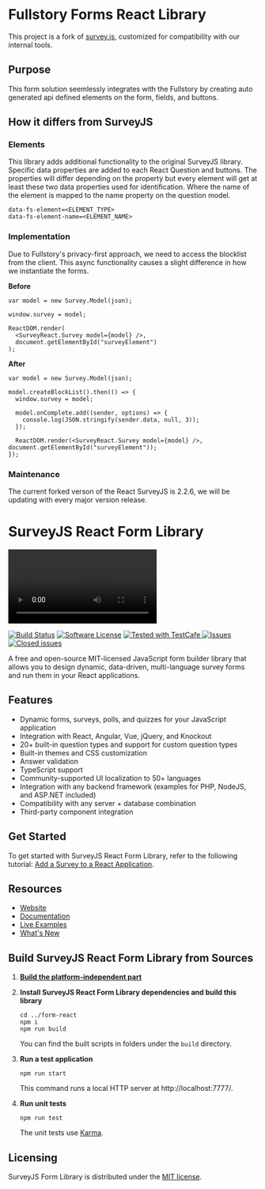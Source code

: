 # Fullstory Forms React Library

This project is a fork of [survey.js](https://github.com/surveyjs/survey-library.git), customized for compatibility with our internal tools.

## Purpose

This form solution seemlessly integrates with the Fullstory by creating auto generated api defined elements on the form, fields, and buttons.

## How it differs from SurveyJS

### Elements

This library adds additional functionality to the original SurveyJS library. Specific data properties are added to each React Question and buttons. The properties will differ depending on the property but every element will get at least these two data properties used for identification. Where the name of the element is mapped to the name property on the question model.

`data-fs-element=<ELEMENT_TYPE>`  
`data-fs-element-name=<ELEMENT_NAME>`

### Implementation

Due to Fullstory's privacy-first approach, we need to access the blocklist from the client. This async functionality causes a slight difference in how we instantiate the forms.

**Before**

```
var model = new Survey.Model(json);

window.survey = model;

ReactDOM.render(
  <SurveyReact.Survey model={model} />,
  document.getElementById("surveyElement")
);
```

**After**

```
var model = new Survey.Model(json);

model.createBlockList().then(() => {
  window.survey = model;

  model.onComplete.add((sender, options) => {
    console.log(JSON.stringify(sender.data, null, 3));
  });

  ReactDOM.render(<SurveyReact.Survey model={model} />, document.getElementById("surveyElement"));
});
```

### Maintenance

The current forked verson of the React SurveyJS is 2.2.6, we will be updating with every major version release.

# SurveyJS React Form Library

<video src="https://github.com/surveyjs/survey-library/assets/22315929/b24a68bf-d703-4096-835b-752f5f610aa6"></video>

[![Build Status](https://dev.azure.com/SurveyJS/SurveyJS%20Integration%20Tests/_apis/build/status/SurveyJS%20Library?branchName=master)](https://dev.azure.com/SurveyJS/SurveyJS%20Integration%20Tests/_build/latest?definitionId=7&branchName=master)
[![Software License](https://img.shields.io/badge/license-MIT-brightgreen.svg?style=flat)](LICENSE)
<a href="https://github.com/DevExpress/testcafe">
<img alt="Tested with TestCafe" src="https://img.shields.io/badge/tested%20with-TestCafe-2fa4cf.svg">
</a>
<a href="https://github.com/surveyjs/survey-library/issues">
<img alt="Issues" title="Open Issues" src="https://img.shields.io/github/issues/surveyjs/survey-library.svg">
</a>
<a href="https://github.com/surveyjs/survey-library/issues?utf8=%E2%9C%93&q=is%3Aissue+is%3Aclosed+">
<img alt="Closed issues" title="Closed Issues" src="https://img.shields.io/github/issues-closed/surveyjs/survey-library.svg">
</a>

A free and open-source MIT-licensed JavaScript form builder library that allows you to design dynamic, data-driven, multi-language survey forms and run them in your React applications.

## Features

- Dynamic forms, surveys, polls, and quizzes for your JavaScript application
- Integration with React, Angular, Vue, jQuery, and Knockout
- 20+ built-in question types and support for custom question types
- Built-in themes and CSS customization
- Answer validation
- TypeScript support
- Community-supported UI localization to 50+ languages
- Integration with any backend framework (examples for PHP, NodeJS, and ASP.NET included)
- Compatibility with any server + database combination
- Third-party component integration

## Get Started

To get started with SurveyJS React Form Library, refer to the following tutorial: [Add a Survey to a React Application](https://surveyjs.io/Documentation/Library?id=get-started-react).

## Resources

- [Website](https://surveyjs.io/)
- [Documentation](https://surveyjs.io/Documentation/Library)
- [Live Examples](https://surveyjs.io/form-library/examples/nps-question/reactjs)
- [What's New](https://surveyjs.io/WhatsNew)

## Build SurveyJS React Form Library from Sources

1. [**Build the platform-independent part**](../survey-core/README.md#survey-model-platform-independent-part)

1. **Install SurveyJS React Form Library dependencies and build this library**

   ```
   cd ../form-react
   npm i
   npm run build
   ```

   You can find the built scripts in folders under the `build` directory.

1. **Run a test application**

   ```
   npm run start
   ```

   This command runs a local HTTP server at http://localhost:7777/.

1. **Run unit tests**

   ```
   npm run test
   ```

   The unit tests use [Karma](https://karma-runner.github.io/6.3/index.html).

## Licensing

SurveyJS Form Library is distributed under the [MIT license](https://github.com/surveyjs/survey-library/blob/master/LICENSE).
